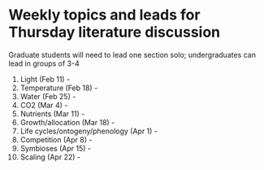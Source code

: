 # Weekly topics and leads for Thursday literature discussion

Graduate students will need to lead one section solo;
undergraduates can lead in groups of 3-4

1. Light (Feb 11) - 
2. Temperature (Feb 18) - 
3. Water (Feb 25) - 
4. CO2 (Mar 4) - 
5. Nutrients (Mar 11) - 
6. Growth/allocation (Mar 18) - 
7. Life cycles/ontogeny/phenology (Apr 1) - 
8. Competition (Apr 8) - 
9. Symbioses (Apr 15) - 
10. Scaling (Apr 22) - 